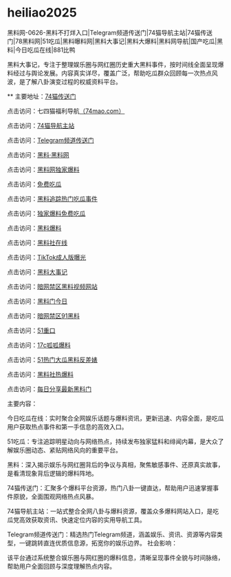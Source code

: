 # heiliao2025
黑料网-0626-黑料不打烊入口|Telegram频道传送门|74猫导航主站|74猫传送门|78黑料网|51吃瓜|黑料曝料网|黑料大事记|黑料大爆料|黑料网导航|国产吃瓜|黑料|今日吃瓜在线|881比鸭

黑料大事记，专注于整理娱乐圈与网红圈历史重大黑料事件，按时间线全面呈现爆料经过与舆论发展。内容真实详尽，覆盖广泛，帮助吃瓜群众回顾每一次热点风波，是了解八卦演变过程的权威资料平台。

** 主要地址：<a href="https://74mao.com/">74猫传送门</a>

点击访问：七四猫福利导航<a href="https://74mao.com/">（74mao.com）</a>

点击访问：<a href="https://74mao.com/">74猫导航主站</a>

点击访问：<a href="https://74mao.com/">Telegram频道传送门</a>

点击访问：<a href="https://heiliaolvzlu3.pages.dev">黑料·黑料网</a>

点击访问：<a href="https://heiliaoyvnrda.pages.dev">黑料网独家爆料</a>

点击访问：<a href="https://heiliaoxey7ic.pages.dev">免费吃瓜</a>

点击访问：<a href="https://heiliaoal51na.pages.dev">黑料追踪热门吃瓜事件</a>

点击访问：<a href="https://heiliaoavkush.pages.dev">独家爆料免费吃瓜</a>

点击访问：<a href="https://hj-143.pages.dev/">黑料爆料</a>

点击访问：<a href="https://cg47-01.pages.dev/">黑料社在线</a>

点击访问：<a href="https://cg74.pages.dev/">TikTok成人版曝光</a>

点击访问：<a href="https://hl414.pages.dev/">黑料大事记</a>

点击访问：<a href="https://cg40-3.pages.dev/">暗网禁区黑料视频网站</a>

点击访问：<a href="https://hl412.pages.dev/">黑料门今日</a>

点击访问：<a href="https://cg57-69.pages.dev/">暗网禁区91黑料</a>

点击访问：<a href="https://cg33-1.pages.dev/">51重口</a>

点击访问：<a href="https://hl438.pages.dev/">17c呱呱爆料</a>

点击访问：<a href="https://hl421.pages.dev/">51热门大瓜黑料反差婊</a>

点击访问：<a href="https://hl416.pages.dev/">黑料社热爆料</a>

点击访问：<a href="https://hl420.pages.dev/">每日分享最新黑料门</a>

主要内容：

今日吃瓜在线：实时聚合全网娱乐话题与爆料资讯，更新迅速、内容全面，是吃瓜用户获取热点事件和第一手信息的高效入口。

51吃瓜：专注追踪明星动向与网络热点，持续发布独家猛料和绯闻内幕，是大众了解娱乐圈动态、紧贴网络风向的重要平台。

黑料：深入揭示娱乐与网红圈背后的争议与真相，聚焦敏感事件、还原真实故事，是看清现象背后逻辑的爆料阵地。

74猫传送门：汇聚多个爆料平台资源，热门八卦一键直达，帮助用户迅速掌握事件原貌，全面围观网络热点风暴。

74猫导航主站：一站式整合全网八卦与爆料资源，覆盖众多爆料网站入口，是吃瓜党高效获取资讯、快速定位内容的实用导航工具。

Telegram频道传送门：精选热门Telegram频道，涵盖娱乐、资讯、资源等内容类型，一键跳转直连优质信息源，拓宽你的娱乐边界。
社会影响：

该平台通过系统整合娱乐圈与网红圈的爆料信息，清晰呈现事件全貌与时间脉络，帮助用户全面回顾与深度理解热点内容。
<span style="display:none;">[Canonical link](）</span>
